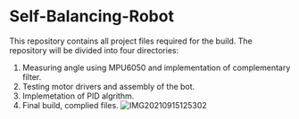 # Self-Balancing-Robot
This repository contains all project files required for the build.
The repository will be divided into four directories:
1. Measuring angle using MPU6050 and implementation of complementary filter.
2. Testing motor drivers and assembly of the bot.
3. Implemetation of PID algrithm.
4. Final build, complied files.
![IMG20210915125302](https://user-images.githubusercontent.com/87944335/133648857-f947dd51-6663-44b3-879d-203b54b3f47e.jpg)

